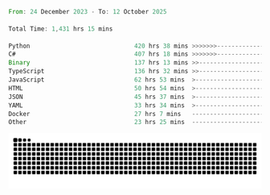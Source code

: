 <!--START_SECTION:waka-->

```rust
From: 24 December 2023 - To: 12 October 2025

Total Time: 1,431 hrs 15 mins

Python                             420 hrs 38 mins >>>>>>>------------------   28.92 %
C#                                 407 hrs 18 mins >>>>>>>------------------   28.00 %
Binary                             137 hrs 13 mins >>-----------------------   09.43 %
TypeScript                         136 hrs 32 mins >>-----------------------   09.39 %
JavaScript                         62 hrs 53 mins  >------------------------   04.32 %
HTML                               50 hrs 54 mins  >------------------------   03.50 %
JSON                               45 hrs 37 mins  >------------------------   03.14 %
YAML                               33 hrs 34 mins  >------------------------   02.31 %
Docker                             27 hrs 7 mins   -------------------------   01.87 %
Other                              23 hrs 25 mins  -------------------------   01.61 %
```

<!--END_SECTION:waka-->


<picture>
  <source media="(prefers-color-scheme: dark)" srcset="https://raw.githubusercontent.com/jeerawut97/jeerawut97/output/github-contribution-grid-snake.svg">
  <img alt="github contribution grid snake animation" src="https://raw.githubusercontent.com/jeerawut97/jeerawut97/output/github-contribution-grid-snake.svg">
</picture>
